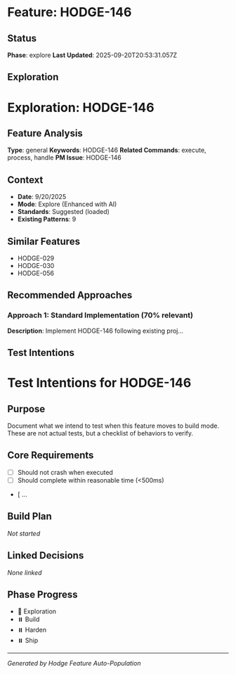 # Feature: HODGE-146

## Status
**Phase**: explore
**Last Updated**: 2025-09-20T20:53:31.057Z

## Exploration
# Exploration: HODGE-146

## Feature Analysis
**Type**: general
**Keywords**: HODGE-146
**Related Commands**: execute, process, handle
**PM Issue**: HODGE-146

## Context
- **Date**: 9/20/2025
- **Mode**: Explore (Enhanced with AI)
- **Standards**: Suggested (loaded)
- **Existing Patterns**: 9


## Similar Features
- HODGE-029
- HODGE-030
- HODGE-056




## Recommended Approaches


### Approach 1: Standard Implementation (70% relevant)
**Description**: Implement HODGE-146 following existing proj...

## Test Intentions
# Test Intentions for HODGE-146

## Purpose
Document what we intend to test when this feature moves to build mode.
These are not actual tests, but a checklist of behaviors to verify.

## Core Requirements
- [ ] Should not crash when executed
- [ ] Should complete within reasonable time (<500ms)
- [ ...

## Build Plan
_Not started_

## Linked Decisions
_None linked_




## Phase Progress
- 🔄 Exploration
- ⏸️ Build
- ⏸️ Harden
- ⏸️ Ship

---
_Generated by Hodge Feature Auto-Population_
